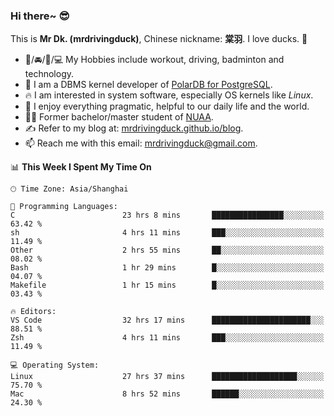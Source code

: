 ### Hi there~ 😎

This is **Mr Dk. (mrdrivingduck)**, Chinese nickname: **棠羽**. I love ducks. 🦆

- 💪/🚘/🏸/💻 My Hobbies include workout, driving, badminton and technology.
- 🍊 I am a DBMS kernel developer of [PolarDB for PostgreSQL](https://github.com/ApsaraDB/PolarDB-for-PostgreSQL).
- 🔥 I am interested in system software, especially OS kernels like *Linux*.
- 🔧 I enjoy everything pragmatic, helpful to our daily life and the world.
- 👨‍🎓 Former bachelor/master student of [NUAA](https://en.wikipedia.org/wiki/Nanjing_University_of_Aeronautics_and_Astronautics).
- ✍ Refer to my blog at: [mrdrivingduck.github.io/blog](https://mrdrivingduck.github.io/blog/).
- 📫 Reach me with this email: [mrdrivingduck@gmail.com](mailto:mrdrivingduck@gmail.com).

<!--START_SECTION:waka-->
📊 **This Week I Spent My Time On** 

```text
🕑︎ Time Zone: Asia/Shanghai

💬 Programming Languages: 
C                        23 hrs 8 mins       ████████████████░░░░░░░░░   63.42 % 
sh                       4 hrs 11 mins       ███░░░░░░░░░░░░░░░░░░░░░░   11.49 % 
Other                    2 hrs 55 mins       ██░░░░░░░░░░░░░░░░░░░░░░░   08.02 % 
Bash                     1 hr 29 mins        █░░░░░░░░░░░░░░░░░░░░░░░░   04.07 % 
Makefile                 1 hr 15 mins        █░░░░░░░░░░░░░░░░░░░░░░░░   03.43 % 

🔥 Editors: 
VS Code                  32 hrs 17 mins      ██████████████████████░░░   88.51 % 
Zsh                      4 hrs 11 mins       ███░░░░░░░░░░░░░░░░░░░░░░   11.49 % 

💻 Operating System: 
Linux                    27 hrs 37 mins      ███████████████████░░░░░░   75.70 % 
Mac                      8 hrs 52 mins       ██████░░░░░░░░░░░░░░░░░░░   24.30 % 
```


<!--END_SECTION:waka-->

<!-- ![Mr Dk.'s GitHub Stats](https://github-readme-stats.vercel.app/api?username=mrdrivingduck&count_private&show_icons=true&theme=buefy) -->

<!-- ![Most Used Languages](https://github-readme-stats.vercel.app/api/top-langs/?username=mrdrivingduck&exclude_repo=mips32-CPU,snort-tcp-socket&theme=buefy&layout=compact&langs_count=10) -->


<!--
**mrdrivingduck/mrdrivingduck** is a ✨ _special_ ✨ repository because its `README.md` (this file) appears on your GitHub profile.

Here are some ideas to get you started:

- 🔭 I’m currently working on ...
- 🌱 I’m currently learning ...
- 👯 I’m looking to collaborate on ...
- 🤔 I’m looking for help with ...
- 💬 Ask me about ...
- 📫 How to reach me: ...
- 😄 Pronouns: ...
- ⚡ Fun fact: ...
-->
